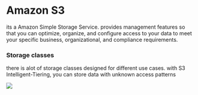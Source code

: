 # Amazon S3 
its a Amazon Simple Storage Service.
provides management features so that you can optimize, organize, and configure access to your data to meet your specific business, organizational, and compliance requirements.

### Storage classes
there is alot of  storage classes designed for different use cases.
with S3 Intelligent-Tiering, you can store data with unknown access patterns

![](https://imgs.search.brave.com/2aAU5lHkUBDurW2D4H8Q1t65yAqEf2a-QOwwpdmWU38/rs:fit:1200:720:1/g:ce/aHR0cHM6Ly9pLnl0/aW1nLmNvbS92aS94/Wl9UY2g4N21Ydy9t/YXhyZXNkZWZhdWx0/LmpwZw)
